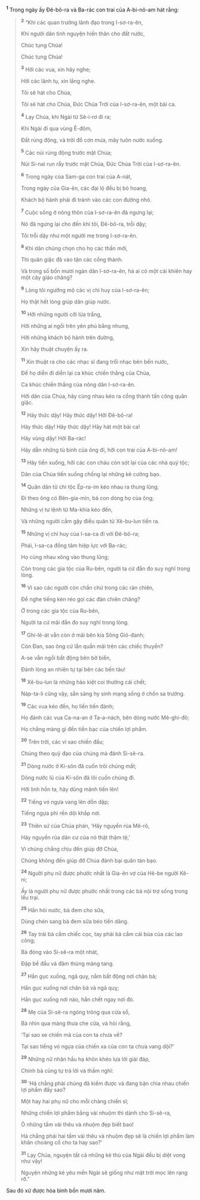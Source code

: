 <sup><b>1</b></sup> Trong ngày ấy Ðê-bô-ra và Ba-rác con trai của A-bi-nô-am hát rằng:


> <sup><b>2</b></sup> “Khi các quan trưởng lãnh đạo trong I-sơ-ra-ên,
> 
> Khi người dân tình nguyện hiến thân cho đất nước,
> 
> Chúc tụng Chúa!
> 
> Chúc tụng Chúa!
> 
> <sup><b>3</b></sup> Hỡi các vua, xin hãy nghe;
> 
> Hỡi các lãnh tụ, xin lắng nghe.
> 
> Tôi sẽ hát cho Chúa,
> 
> Tôi sẽ hát cho Chúa, Ðức Chúa Trời của I-sơ-ra-ên, một bài ca.
> 
> <sup><b>4</b></sup> Lạy Chúa, khi Ngài từ Sê-i-rơ đi ra;
> 
> Khi Ngài đi qua vùng Ê-đôm,
> 
> Ðất rúng động, và trời đổ cơn mưa, mây tuôn nước xuống.
> 
> <sup><b>5</b></sup> Các núi rúng động trước mặt Chúa;
> 
> Núi Si-nai run rẩy trước mặt Chúa, Ðức Chúa Trời của I-sơ-ra-ên.
> 
> <sup><b>6</b></sup> Trong ngày của Sam-ga con trai của A-nát,
> 
> Trong ngày của Gia-ên, các đại lộ đều bị bỏ hoang,
> 
> Khách bộ hành phải đi tránh vào các con đường nhỏ.
> 
> <sup><b>7</b></sup> Cuộc sống ở nông thôn của I-sơ-ra-ên đã ngưng lại;
> 
> Nó đã ngưng lại cho đến khi tôi, Ðê-bô-ra, trỗi dậy;
> 
> Tôi trỗi dậy như một người mẹ trong I-sơ-ra-ên.
> 
> <sup><b>8</b></sup> Khi dân chúng chọn cho họ các thần mới,
> 
> Thì quân giặc đã vào tận các cổng thành.
> 
> Và trong số bốn mươi ngàn dân I-sơ-ra-ên, há ai có một cái khiên hay một cây giáo chăng?
> 
> <sup><b>9</b></sup> Lòng tôi ngưỡng mộ các vị chỉ huy của I-sơ-ra-ên;
> 
> Họ thật hết lòng giúp dân giúp nước.
> 
> <sup><b>10</b></sup> Hỡi những người cỡi lừa trắng,
> 
> Hỡi những ai ngồi trên yên phủ bằng nhung,
> 
> Hỡi những khách bộ hành trên đường,
> 
> Xin hãy thuật chuyện ấy ra.
> 
> <sup><b>11</b></sup> Xin thuật ra cho các nhạc sĩ đang trổi nhạc bên bến nước,
> 
> Ðể họ diễn đi diễn lại ca khúc chiến thắng của Chúa,
> 
> Ca khúc chiến thắng của nông dân I-sơ-ra-ên.
> 
> Hỡi dân của Chúa, hãy cùng nhau kéo ra cổng thành tấn công quân giặc.
> 
> <sup><b>12</b></sup> Hãy thức dậy! Hãy thức dậy! Hỡi Ðê-bô-ra!
> 
> Hãy thức dậy! Hãy thức dậy! Hãy hát một bài ca!
> 
> Hãy vùng dậy! Hỡi Ba-rác!
> 
> Hãy dẫn những tù binh của ông đi, hỡi con trai của A-bi-nô-am!
> 
> <sup><b>13</b></sup> Hãy tiến xuống, hỡi các con cháu còn sót lại của các nhà quý tộc;
> 
> Dân của Chúa tiến xuống chống lại những kẻ cường bạo.
> 
> <sup><b>14</b></sup> Quân dân từ chi tộc Ép-ra-im kéo nhau ra thung lũng;
> 
> Ði theo ông có Bên-gia-min, bà con dòng họ của ông;
> 
> Những vị tư lệnh từ Ma-khia kéo đến,
> 
> Và những người cầm gậy điều quân từ Xê-bu-lun tiến ra.
> 
> <sup><b>15</b></sup> Những vị chỉ huy của I-sa-ca đi với Ðê-bô-ra;
> 
> Phải, I-sa-ca đồng tâm hiệp lực với Ba-rác;
> 
> Họ cùng nhau xông vào thung lũng;
> 
> Còn trong các gia tộc của Ru-bên, người ta cứ đắn đo suy nghĩ trong lòng.
> 
> <sup><b>16</b></sup> Vì sao các người còn chần chừ trong các ràn chiên,
> 
> Ðể nghe tiếng kèn réo gọi các đàn chiên chăng?
> 
> Ở trong các gia tộc của Ru-bên,
> 
> Người ta cứ mãi đắn đo suy nghĩ trong lòng.
> 
> <sup><b>17</b></sup> Ghi-lê-át vẫn còn ở mãi bên kia Sông Giô-đanh;
> 
> Còn Ðan, sao ông cứ lẩn quẩn mãi trên các chiếc thuyền?
> 
> A-se vẫn ngồi bất động bên bờ biển,
> 
> Ðành lòng an nhiên tự tại bên các bến tàu!
> 
> <sup><b>18</b></sup> Xê-bu-lun là những hào kiệt coi thường cái chết;
> 
> Náp-ta-li cũng vậy, sẵn sàng hy sinh mạng sống ở chốn sa trường.
> 
> <sup><b>19</b></sup> Các vua kéo đến, họ liền tiến đánh;
> 
> Họ đánh các vua Ca-na-an ở Ta-a-nách, bên dòng nước Mê-ghi-đô;
> 
> Họ chẳng màng gì đến tiền bạc của chiến lợi phẩm.
> 
> <sup><b>20</b></sup> Trên trời, các vì sao chiến đấu;
> 
> Chúng theo quỹ đạo của chúng mà đánh Si-sê-ra.
> 
> <sup><b>21</b></sup> Dòng nước ở Ki-sôn đã cuốn trôi chúng mất;
> 
> Dòng nước lũ của Ki-sôn đã lôi cuốn chúng đi.
> 
> Hỡi linh hồn ta, hãy dũng mãnh tiến lên!
> 
> <sup><b>22</b></sup> Tiếng vó ngựa vang lên dồn dập;
> 
> Tiếng ngựa phi rền dội khắp nơi.
> 
> <sup><b>23</b></sup> Thiên sứ của Chúa phán, ‘Hãy nguyền rủa Mê-rô,
> 
> Hãy nguyền rủa dân cư của nó thật thậm tệ,’
> 
> Vì chúng chẳng chịu đến giúp đỡ Chúa,
> 
> Chúng không đến giúp đỡ Chúa đánh bại quân tàn bạo.
> 
> <sup><b>24</b></sup> Người phụ nữ được phước nhất là Gia-ên vợ của Hê-be người Kê-ni;
> 
> Ấy là người phụ nữ được phước nhất trong các bà nội trợ sống trong lều trại.
> 
> <sup><b>25</b></sup> Hắn hỏi nước, bà đem cho sữa,
> 
> Dùng chén sang bà đem sữa béo tiến dâng.
> 
> <sup><b>26</b></sup> Tay trái bà cầm chiếc cọc, tay phải bà cầm cái búa của các lao công;
> 
> Bà đóng vào Si-sê-ra một nhát,
> 
> Ðập bể đầu và đâm thủng màng tang.
> 
> <sup><b>27</b></sup> Hắn gục xuống, ngã quỵ, nằm bất động nơi chân bà;
> 
> Hắn gục xuống nơi chân bà và ngã quỵ;
> 
> Hắn gục xuống nơi nào, hắn chết ngay nơi đó.
> 
> <sup><b>28</b></sup> Mẹ của Si-sê-ra ngóng trông qua cửa sổ,
> 
> Bà nhìn qua màng thưa che cửa, và hỏi rằng,
> 
> ‘Tại sao xe chiến mã của con ta chưa về?
> 
> Tại sao tiếng vó ngựa của chiến xa của con ta chưa vang dội?’
> 
> <sup><b>29</b></sup> Những nữ nhân hầu hạ khôn khéo lựa lời giải đáp,
> 
> Chính bà cũng tự trả lời và thầm nghĩ:
> 
> <sup><b>30</b></sup> ‘Há chẳng phải chúng đã kiếm được và đang bận chia nhau chiến lợi phẩm đấy sao?
> 
> Một hay hai phụ nữ cho mỗi chàng chiến sĩ;
> 
> Những chiến lợi phẩm bằng vải nhuộm thì dành cho Si-sê-ra,
> 
> Ô những tấm vải thêu và nhuộm đẹp biết bao!
> 
> Há chẳng phải hai tấm vải thêu và nhuộm đẹp sẽ là chiến lợi phẩm làm khăn choàng cổ cho ta hay sao?’
> 
> <sup><b>31</b></sup> Lạy Chúa, nguyện tất cả những kẻ thù của Ngài đều bị diệt vong như vậy!
> 
> Nguyện những kẻ yêu mến Ngài sẽ giống như mặt trời mọc lên rạng rỡ.”
>

Sau đó xứ được hòa bình bốn mươi năm.

